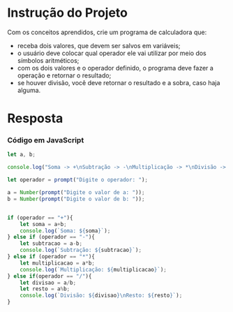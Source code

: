 # **Instrução do Projeto**
Com os conceitos aprendidos, crie um programa de calculadora que:

- receba dois valores, que devem ser salvos em variáveis; 
- o usuário deve colocar qual operador ele vai utilizar por meio dos símbolos aritméticos; 
- com os dois valores e o operador definido, o programa deve fazer a operação e retornar o resultado; 
- se houver divisão, você deve retornar o resultado e a sobra, caso haja alguma.  


# **Resposta**

### Código em JavaScript

```javascript
let a, b;

console.log("Soma -> +\nSubtração -> -\nMultiplicação -> *\nDivisão -> /\n");

let operador = prompt("Digite o operador: ");

a = Number(prompt("Digite o valor de a: "));
b = Number(prompt("Digite o valor de b: "));


if (operador == "+"){
    let soma = a+b;
    console.log(`Soma: ${soma}`);
} else if (operador == "-"){
    let subtracao = a-b;
    console.log(`Subtração: ${subtracao}`);
} else if (operador == "*"){
    let multiplicacao = a*b;
    console.log(`Multiplicação: ${multiplicacao}`);
} else if(operador == "/"){
    let divisao = a/b;
    let resto = a%b;
    console.log(`Divisão: ${divisao}\nResto: ${resto}`);
}
```
